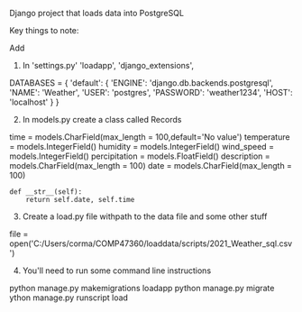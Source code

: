 Django project that loads data into PostgreSQL


Key things to note:

Add
1. In 'settings.py'
'loadapp',
'django_extensions',

DATABASES = {
    'default': {
        'ENGINE': 'django.db.backends.postgresql',
        'NAME': 'Weather',
        'USER': 'postgres',
        'PASSWORD': 'weather1234',
        'HOST': 'localhost'
    }
}

2. In models.py create a class called Records

  time = models.CharField(max_length = 100,default='No value')
    temperature = models.IntegerField()
    humidity = models.IntegerField()
    wind_speed = models.IntegerField()
    percipitation = models.FloatField()
    description = models.CharField(max_length = 100)
    date = models.CharField(max_length = 100)

    def __str__(self):
        return self.date, self.time

3. Create a load.py file withpath to the data file and some other stuff

 file = open('C:/Users/corma/COMP47360/loaddata/scripts/2021_Weather_sql.csv')

4. You'll need to run some command line instructions

python manage.py makemigrations loadapp
python manage.py migrate
ython manage.py runscript load